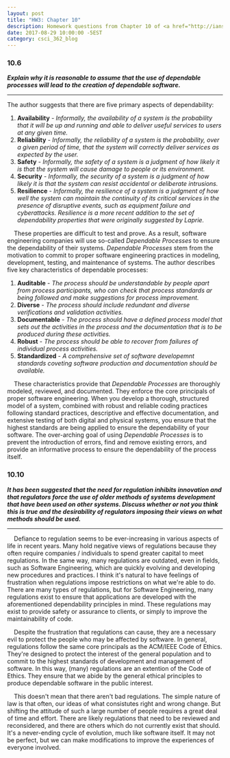 ```yaml
---
layout: post
title: "HW3: Chapter 10"
description: Homework questions from Chapter 10 of <a href="http://iansommerville.com/software-engineering-book/" target="_blank"><em>Software Engineering 10th Edition</em></a> by Ian Sommerville.
date: 2017-08-29 10:00:00 -5EST
category: csci_362_blog
---
```


### 10.6
_**Explain why it is reasonable to assume that the use of dependable processes will lead to the creation of dependable software.**_

---
The author suggests that there are five primary aspects of dependability:
1. **Availability** - _Informally, the availability of a system is the probability that it will be up and running and able to deliver useful services to users at any given time._
2. **Reliability** - _Informally, the reliability of a system is the probability, over a given period of time, that the system will correctly deliver services as expected by the user._
3. **Safety** - _Informally, the safety of a system is a judgment of how likely it is that the system will cause damage to people or its environment._
4. **Security** - _Informally, the security of a system is a judgment of how likely it is that the system can resist accidental or deliberate intrusions._
5. **Resilience** - _Informally, the resilience of a system is a judgment of how well the system can maintain the continuity of its critical services in the presence of disruptive events, such as equipment failure and cyberattacks. Resilience is a more recent addition to the set of dependability properties that were originally suggested by Laprie._

&nbsp;&nbsp;&nbsp;&nbsp;These properties are difficult to test and prove. As a result, software engineering companies will use so-called _Dependable Processes_ to ensure the dependability of their systems. _Dependable Processes_ stem from the motivation to commit to proper software engineering practices in modeling, development, testing, and maintenance of systems. The author describes five key characteristics of dependable processes:
1. **Auditable** - _The process should be understandable by people apart from process participants, who can check that process standards ar being followed and make suggestions for process improvement._
2. **Diverse** - _The process should include redundant and diverse verifications and validation activities._
3. **Documentable** - _The process should have a defined process model that sets out the activities in the process and the documentation that is to be produced during these activities._
4. **Robust** - _The process should be able to recover from failures of individual process activities._
5. **Standardized** - _A comprehensive set of software developemnt standards coveting software production and documentation should be available._

&nbsp;&nbsp;&nbsp;&nbsp;These characteristics provide that _Dependable Processes_ are thoroughly modeled, reviewed, and documented. They enforce the core principals of proper software engineering. When you develop a thorough, structured model of a system, combined with robust and reliable coding practices following standard practices, descriptive and effective documentation, and extensive testing of both digital and physical systems, you ensure that the highest standards are being applied to ensure the dependability of your software. The over-arching goal of using _Dependable Processes_ is to prevent the introduction of errors, find and remove existing errors, and provide an informative process to ensure the dependability of the process itself.

### 10.10
_**It has been suggested that the need for regulation inhibits innovation and that regulators force the use of older methods of systems development that have been used on other systems. Discuss whether or not you think this is true and the desirability of regulators imposing their views on what methods should be used.**_

---
&nbsp;&nbsp;&nbsp;&nbsp;Defiance to regulation seems to be ever-increasing in various aspects of life in recent years. Many hold negative views of regulations because they often require companies / individuals to spend greater capital to meet regulations. In the same way, many regulations are outdated, even in fields, such as Software Engineering, which are quickly evolving and developing new procedures and practices. I think it's natural to have feelings of frustration when regulations impose restrictions on what we're able to do. There are many types of regulations, but for Software Engineering, many regulations exist to ensure that applications are developed with the aforementioned dependability principles in mind. These regulations may exist to provide safety or assurance to clients, or simply to improve the maintainability of code.

&nbsp;&nbsp;&nbsp;&nbsp;Despite the frustration that regulations can cause, they are a necessary evil to protect the people who may be affected by software. In general, regulations follow the same core principals as the ACM/IEEE Code of Ethics. They're designed to protect the interest of the general population and to commit to the highest standards of development and management of software. In this way, (many) regulations are an extention of the Code of Ethics. They ensure that we abide by the general ethical principles to produce dependable software in the public interest.

&nbsp;&nbsp;&nbsp;&nbsp;This doesn't mean that there aren't bad regulations. The simple nature of law is that often, our ideas of what consistutes right and wrong change. But shifting the attitude of such a large number of people requires a great deal of time and effort. There are likely regulations that need to be reviewed and reconsidered, and there are others which do not currently exist that should. It's a never-ending cycle of evolution, much like software itself. It may not be perfect, but we can make modifications to improve the experiences of everyone involved.

